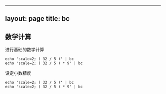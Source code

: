 
---
layout: page
title: bc
---


## 数学计算

进行基础的数学计算

```shell
echo 'scale=2; ( 32 / 5 )' | bc
echo 'scale=2; ( 32 / 5 ) * 9' | bc
```

设定小数精度

```shell
echo 'scale=2; ( 32 / 5 )' | bc
echo 'scale=2; ( 32 / 5 ) * 9' | bc

```
